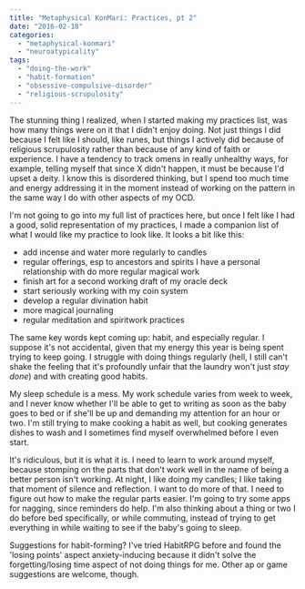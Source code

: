 ```yaml
---
title: "Metaphysical KonMari: Practices, pt 2"
date: "2016-02-18"
categories: 
  - "metaphysical-konmari"
  - "neuroatypicality"
tags: 
  - "doing-the-work"
  - "habit-formation"
  - "obsessive-compulsive-disorder"
  - "religious-scrupulosity"
---
```


The stunning thing I realized, when I started making my practices list, was how many things were on it that I didn't enjoy doing. Not just things I did because I felt like I should, like runes, but things I actively did because of religious scrupulosity rather than because of any kind of faith or experience. I have a tendency to track omens in really unhealthy ways, for example, telling myself that since X didn't happen, it must be because I'd upset a deity. I know this is disordered thinking, but I spend too much time and energy addressing it in the moment instead of working on the pattern in the same way I do with other aspects of my OCD.

I'm not going to go into my full list of practices here, but once I felt like I had a good, solid representation of my practices, I made a companion list of what I would like my practice to look like. It looks a bit like this:

- add incense and water more regularly to candles
- regular offerings, esp to ancestors and spirits I have a personal relationship with do more regular magical work
- finish art for a second working draft of my oracle deck
- start seriously working with my coin system
- develop a regular divination habit
- more magical journaling
- regular meditation and spiritwork practices

The same key words kept coming up: habit, and especially regular. I suppose it's not accidental, given that my energy this year is being spent trying to keep going. I struggle with doing things regularly (hell, I still can't shake the feeling that it's profoundly unfair that the laundry won't just _stay done_) and with creating good habits.

My sleep schedule is a mess. My work schedule varies from week to week, and I never know whether I'll be able to get to writing as soon as the baby goes to bed or if she'll be up and demanding my attention for an hour or two. I'm still trying to make cooking a habit as well, but cooking generates dishes to wash and I sometimes find myself overwhelmed before I even start.

It's ridiculous, but it is what it is. I need to learn to work around myself, because stomping on the parts that don't work well in the name of being a better person isn't working. At night, I like doing my candles; I like taking that moment of silence and reflection. I want to do more of that. I need to figure out how to make the regular parts easier. I'm going to try some apps for nagging, since reminders do help. I'm also thinking about a thing or two I do before bed specifically, or while commuting, instead of trying to get everything in while waiting to see if the baby's going to sleep.

Suggestions for habit-forming? I've tried HabitRPG before and found the 'losing points' aspect anxiety-inducing because it didn't solve the forgetting/losing time aspect of not doing things for me. Other ap or game suggestions are welcome, though.

